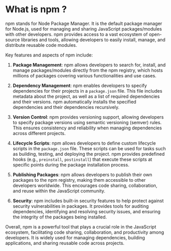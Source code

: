 # What is npm ?

npm stands for Node Package Manager. It is the default package manager for Node.js, used for managing and sharing JavaScript packages/modules with other developers. npm provides access to a vast ecosystem of open-source libraries and tools, allowing developers to easily install, manage, and distribute reusable code modules.

Key features and aspects of npm include:

1. **Package Management**: npm allows developers to search for, install, and manage packages/modules directly from the npm registry, which hosts millions of packages covering various functionalities and use cases.

2. **Dependency Management**: npm enables developers to specify dependencies for their projects in a `package.json` file. This file includes metadata about the project, as well as a list of required dependencies and their versions. npm automatically installs the specified dependencies and their dependencies recursively.

3. **Version Control**: npm provides versioning support, allowing developers to specify package versions using semantic versioning (semver) rules. This ensures consistency and reliability when managing dependencies across different projects.

4. **Lifecycle Scripts**: npm allows developers to define custom lifecycle scripts in the `package.json` file. These scripts can be used for tasks such as building, testing, and deploying the project. npm provides predefined hooks (e.g., `preinstall`, `postinstall`) that execute these scripts at specific points during the package installation process.

5. **Publishing Packages**: npm allows developers to publish their own packages to the npm registry, making them accessible to other developers worldwide. This encourages code sharing, collaboration, and reuse within the JavaScript community.

6. **Security**: npm includes built-in security features to help protect against security vulnerabilities in packages. It provides tools for auditing dependencies, identifying and resolving security issues, and ensuring the integrity of the packages being installed.

Overall, npm is a powerful tool that plays a crucial role in the JavaScript ecosystem, facilitating code sharing, collaboration, and productivity among developers. It is widely used for managing dependencies, building applications, and sharing reusable code across projects.